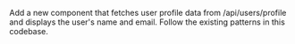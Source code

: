 Add a new component that fetches user profile data from /api/users/profile and displays the user's name and email. Follow the existing patterns in this codebase.